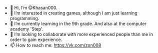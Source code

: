 - 👋 Hi, I’m @Khasan000.
- 👀 I’m interested in creating games, although I am just learning programming.
- 🌱 I’m currently learning in the 9th grade. And also at the computer academy 'Step'.
- 💞️ I’m looking to collaborate with more experienced people than me in order to gain experience.
- 📫 How to reach me: https://vk.com/zon008

<!---
Khasan000/Khasan000 is a ✨ special ✨ repository because its `README.md` (this file) appears on your GitHub profile.
You can click the Preview link to take a look at your changes.
--->
